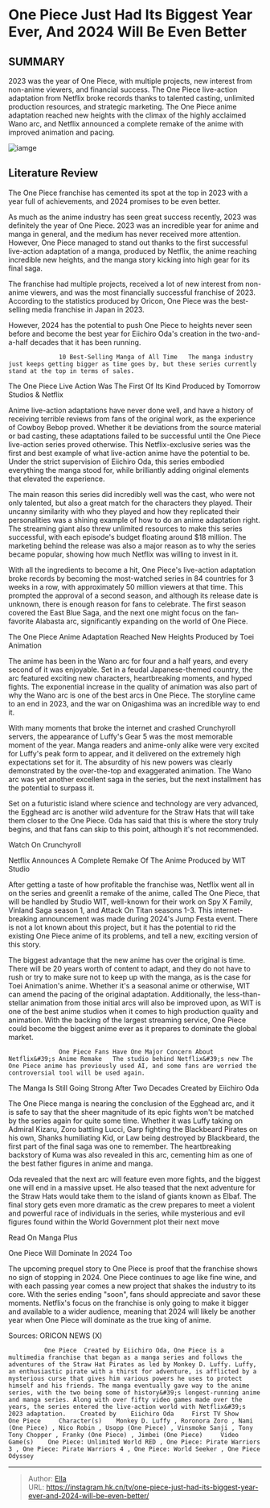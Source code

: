 # One Piece Just Had Its Biggest Year Ever, And 2024 Will Be Even Better


## SUMMARY 



  2023 was the year of One Piece, with multiple projects, new interest from non-anime viewers, and financial success.   The One Piece live-action adaptation from Netflix broke records thanks to talented casting, unlimited production resources, and strategic marketing.   The One Piece anime adaptation reached new heights with the climax of the highly acclaimed Wano arc, and Netflix announced a complete remake of the anime with improved animation and pacing.  

![iamge](https://static1.srcdn.com/wordpress/wp-content/uploads/2023/09/luffy-as-pirate-king-featured.jpg)

## Literature Review

The One Piece franchise has cemented its spot at the top in 2023 with a year full of achievements, and 2024 promises to be even better.




As much as the anime industry has seen great success recently, 2023 was definitely the year of One Piece. 2023 was an incredible year for anime and manga in general, and the medium has never received more attention. However, One Piece managed to stand out thanks to the first successful live-action adaptation of a manga, produced by Netflix, the anime reaching incredible new heights, and the manga story kicking into high gear for its final saga. 




The franchise had multiple projects, received a lot of new interest from non-anime viewers, and was the most financially successful franchise of 2023. According to the statistics produced by Oricon, One Piece was the best-selling media franchise in Japan in 2023.

          

However, 2024 has the potential to push One Piece to heights never seen before and become the best year for Eiichiro Oda&#39;s creation in the two-and-a-half decades that it has been running.

                  10 Best-Selling Manga of All Time   The manga industry just keeps getting bigger as time goes by, but these series currently stand at the top in terms of sales.   


 The One Piece Live Action Was The First Of Its Kind 
Produced by Tomorrow Studios &amp; Netflix

 




Anime live-action adaptations have never done well, and have a history of receiving terrible reviews from fans of the original work, as the experience of Cowboy Bebop proved. Whether it be deviations from the source material or bad casting, these adaptations failed to be successful until the One Piece live-action series proved otherwise. This Netflix-exclusive series was the first and best example of what live-action anime have the potential to be. Under the strict supervision of Eiichiro Oda, this series embodied everything the manga stood for, while brilliantly adding original elements that elevated the experience.

The main reason this series did incredibly well was the cast, who were not only talented, but also a great match for the characters they played. Their uncanny similarity with who they played and how they replicated their personalities was a shining example of how to do an anime adaptation right. The streaming giant also threw unlimited resources to make this series successful, with each episode&#39;s budget floating around $18 million. The marketing behind the release was also a major reason as to why the series became popular, showing how much Netflix was willing to invest in it.




With all the ingredients to become a hit, One Piece&#39;s live-action adaptation broke records by becoming the most-watched series in 84 countries for 3 weeks in a row, with approximately 50 million viewers at that time. This prompted the approval of a second season, and although its release date is unknown, there is enough reason for fans to celebrate. The first season covered the East Blue Saga, and the next one might focus on the fan-favorite Alabasta arc, significantly expanding on the world of One Piece.



 The One Piece Anime Adaptation Reached New Heights 
Produced by Toei Animation
         

The anime has been in the Wano arc for four and a half years, and every second of it was enjoyable. Set in a feudal Japanese-themed country, the arc featured exciting new characters, heartbreaking moments, and hyped fights. The exponential increase in the quality of animation was also part of why the Wano arc is one of the best arcs in One Piece. The storyline came to an end in 2023, and the war on Onigashima was an incredible way to end it.




With many moments that broke the internet and crashed Crunchyroll servers, the appearance of Luffy&#39;s Gear 5 was the most memorable moment of the year. Manga readers and anime-only alike were very excited for Luffy&#39;s peak form to appear, and it delivered on the extremely high expectations set for it. The absurdity of his new powers was clearly demonstrated by the over-the-top and exaggerated animation. The Wano arc was yet another excellent saga in the series, but the next installment has the potential to surpass it.

          

Set on a futuristic island where science and technology are very advanced, the Egghead arc is another wild adventure for the Straw Hats that will take them closer to the One Piece. Oda has said that this is where the story truly begins, and that fans can skip to this point, although it&#39;s not recommended.




Watch On Crunchyroll



 Netflix Announces A Complete Remake Of The Anime 
Produced by WIT Studio

 

After getting a taste of how profitable the franchise was, Netflix went all in on the series and greenlit a remake of the anime, called The One Piece, that will be handled by Studio WIT, well-known for their work on Spy X Family, Vinland Saga season 1, and Attack On Titan seasons 1-3. This internet-breaking announcement was made during 2024&#39;s Jump Festa event. There is not a lot known about this project, but it has the potential to rid the existing One Piece anime of its problems, and tell a new, exciting version of this story.

The biggest advantage that the new anime has over the original is time. There will be 20 years worth of content to adapt, and they do not have to rush or try to make sure not to keep up with the manga, as is the case for Toei Animation&#39;s anime. Whether it&#39;s a seasonal anime or otherwise, WIT can amend the pacing of the original adaptation. Additionally, the less-than-stellar animation from those initial arcs will also be improved upon, as WIT is one of the best anime studios when it comes to high production quality and animation. With the backing of the largest streaming service, One Piece could become the biggest anime ever as it prepares to dominate the global market.




                  One Piece Fans Have One Major Concern About Netflix&#39;s Anime Remake   The studio behind Netflix&#39;s new The One Piece anime has previously used AI, and some fans are worried the controversial tool will be used again.   



 The Manga Is Still Going Strong After Two Decades 
Created by Eiichiro Oda
         

The One Piece manga is nearing the conclusion of the Egghead arc, and it is safe to say that the sheer magnitude of its epic fights won&#39;t be matched by the series again for quite some time. Whether it was Luffy taking on Admiral Kizaru, Zoro battling Lucci, Garp fighting the Blackbeard Pirates on his own, Shanks humiliating Kid, or Law being destroyed by Blackbeard, the first part of the final saga was one to remember. The heartbreaking backstory of Kuma was also revealed in this arc, cementing him as one of the best father figures in anime and manga.




Oda revealed that the next arc will feature even more fights, and the biggest one will end in a massive upset. He also teased that the next adventure for the Straw Hats would take them to the island of giants known as Elbaf. The final story gets even more dramatic as the crew prepares to meet a violent and powerful race of individuals in the series, while mysterious and evil figures found within the World Government plot their next move

Read On Manga Plus



 One Piece Will Dominate In 2024 Too 
          

The upcoming prequel story to One Piece is proof that the franchise shows no sign of stopping in 2024. One Piece continues to age like fine wine, and with each passing year comes a new project that shakes the industry to its core. With the series ending &#34;soon&#34;, fans should appreciate and savor these moments. Netflix&#39;s focus on the franchise is only going to make it bigger and available to a wider audience, meaning that 2024 will likely be another year when One Piece will dominate as the true king of anime.




Sources: ORICON NEWS (X)

              One Piece  Created by Eiichiro Oda, One Piece is a multimedia franchise that began as a manga series and follows the adventures of the Straw Hat Pirates as led by Monkey D. Luffy. Luffy, an enthusiastic pirate with a thirst for adventure, is afflicted by a mysterious curse that gives him various powers he uses to protect himself and his friends. The manga eventually gave way to the anime series, with the two being some of history&#39;s longest-running anime and manga series. Along with over fifty video games made over the years, the series entered the live-action world with Netflix&#39;s 2023 adaptation.    Created by    Eiichiro Oda     First TV Show    One Piece     Character(s)    Monkey D. Luffy , Roronora Zoro , Nami (One Piece) , Nico Robin , Usopp (One Piece) , Vinsmoke Sanji , Tony Tony Chopper , Franky (One Piece) , Jimbei (One Piece)     Video Game(s)    One Piece: Unlimited World RED , One Piece: Pirate Warriors 3 , One Piece: Pirate Warriors 4 , One Piece: World Seeker , One Piece Odyssey      


---

> Author: [Ella](https://instagram.hk.cn/)  
> URL: https://instagram.hk.cn/tv/one-piece-just-had-its-biggest-year-ever-and-2024-will-be-even-better/  

